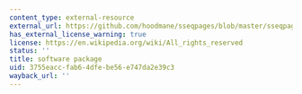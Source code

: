 ```yaml
---
content_type: external-resource
external_url: https://github.com/hoodmane/sseqpages/blob/master/sseqpages.sty
has_external_license_warning: true
license: https://en.wikipedia.org/wiki/All_rights_reserved
status: ''
title: software package
uid: 3755eacc-fab6-4dfe-be56-e747da2e39c3
wayback_url: ''
---
```

